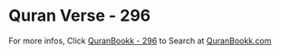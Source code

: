 # Quran Verse - 296 

For more infos, Click [QuranBookk - 296](https://www.quranbookk.com/quran/search?q=296) to Search at [QuranBookk.com](http://quranbookk.com/)